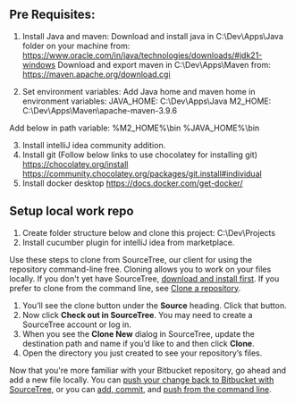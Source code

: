 ## Pre Requisites:
1. Install Java and maven:
Download and install java in C:\Dev\Apps\Java folder on your machine from: https://www.oracle.com/in/java/technologies/downloads/#jdk21-windows
Download and export maven in C:\Dev\Apps\Maven from: https://maven.apache.org/download.cgi

2. Set environment variables:
Add Java home and maven home in environment variables:
JAVA_HOME: C:\Dev\Apps\Java
M2_HOME: C:\Dev\Apps\Maven\apache-maven-3.9.6

Add below in path variable:
%M2_HOME%\bin
%JAVA_HOME%\bin

3. Install intelliJ idea community addition.
4. Install git (Follow below links to use chocolatey for installing git)
https://chocolatey.org/install
https://community.chocolatey.org/packages/git.install#individual
5. Install docker desktop
https://docs.docker.com/get-docker/

## Setup local work repo
1. Create folder structure below and clone this project:
C:\Dev\Projects
2. Install cucumber plugin for intelliJ idea from marketplace.

Use these steps to clone from SourceTree, our client for using the repository command-line free. Cloning allows you to work on your files locally. If you don't yet have SourceTree, [download and install first](https://www.sourcetreeapp.com/). If you prefer to clone from the command line, see [Clone a repository](https://confluence.atlassian.com/x/4whODQ).

1. You’ll see the clone button under the **Source** heading. Click that button.
2. Now click **Check out in SourceTree**. You may need to create a SourceTree account or log in.
3. When you see the **Clone New** dialog in SourceTree, update the destination path and name if you’d like to and then click **Clone**.
4. Open the directory you just created to see your repository’s files.

Now that you're more familiar with your Bitbucket repository, go ahead and add a new file locally. You can [push your change back to Bitbucket with SourceTree](https://confluence.atlassian.com/x/iqyBMg), or you can [add, commit,](https://confluence.atlassian.com/x/8QhODQ) and [push from the command line](https://confluence.atlassian.com/x/NQ0zDQ).